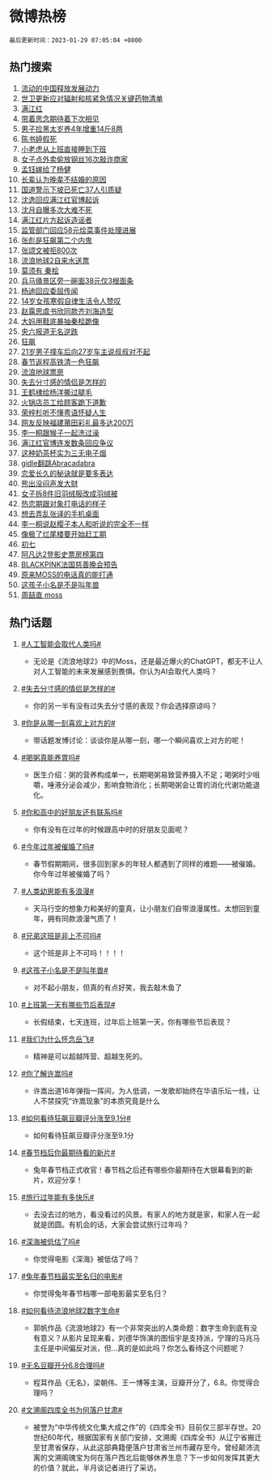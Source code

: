 # 微博热榜

`最后更新时间：2023-01-29 07:05:04 +0800`

## 热门搜索

1. [流动的中国释放发展动力](https://m.weibo.cn/search?containerid=100103type%3D1%26t%3D10%26q%3D%23%E6%B5%81%E5%8A%A8%E7%9A%84%E4%B8%AD%E5%9B%BD%E9%87%8A%E6%94%BE%E5%8F%91%E5%B1%95%E5%8A%A8%E5%8A%9B%23&stream_entry_id=51&isnewpage=1&extparam=seat%3D1%26c_type%3D51%26cate%3D10103%26pos%3D0%26filter_type%3Drealtimehot%26dgr%3D0%26display_time%3D1674947102%26pre_seqid%3D167494710250303087251&luicode=10000011&lfid=106003type%253D25%2526t%253D3%2526disable_hot%253D1%2526filter_type%253Drealtimehot)
1. [世卫更新应对辐射和核紧急情况关键药物清单](https://m.weibo.cn/search?containerid=100103type%3D1%26t%3D10%26q%3D%23%E4%B8%96%E5%8D%AB%E6%9B%B4%E6%96%B0%E5%BA%94%E5%AF%B9%E8%BE%90%E5%B0%84%E5%92%8C%E6%A0%B8%E7%B4%A7%E6%80%A5%E6%83%85%E5%86%B5%E5%85%B3%E9%94%AE%E8%8D%AF%E7%89%A9%E6%B8%85%E5%8D%95%23&stream_entry_id=31&isnewpage=1&extparam=seat%3D1%26c_type%3D31%26realpos%3D1%26stream_entry_id%3D31%26cate%3D5001%26lcate%3D5001%26pos%3D0%26q%3D%2523%25E4%25B8%2596%25E5%258D%25AB%25E6%259B%25B4%25E6%2596%25B0%25E5%25BA%2594%25E5%25AF%25B9%25E8%25BE%2590%25E5%25B0%2584%25E5%2592%258C%25E6%25A0%25B8%25E7%25B4%25A7%25E6%2580%25A5%25E6%2583%2585%25E5%2586%25B5%25E5%2585%25B3%25E9%2594%25AE%25E8%258D%25AF%25E7%2589%25A9%25E6%25B8%2585%25E5%258D%2595%2523%26flag%3D16%26band_rank%3D1%26dgr%3D0%26filter_type%3Drealtimehot%26display_time%3D1674947102%26pre_seqid%3D167494710250303087251&luicode=10000011&lfid=106003type%253D25%2526t%253D3%2526disable_hot%253D1%2526filter_type%253Drealtimehot)
1. [满江红](https://m.weibo.cn/search?containerid=100103type%3D1%26t%3D10%26q%3D%E6%BB%A1%E6%B1%9F%E7%BA%A2&stream_entry_id=31&isnewpage=1&extparam=seat%3D1%26c_type%3D31%26realpos%3D2%26stream_entry_id%3D31%26cate%3D5001%26lcate%3D5001%26pos%3D1%26q%3D%25E6%25BB%25A1%25E6%25B1%259F%25E7%25BA%25A2%26flag%3D16%26band_rank%3D2%26dgr%3D0%26filter_type%3Drealtimehot%26display_time%3D1674947102%26pre_seqid%3D167494710250303087251&luicode=10000011&lfid=106003type%253D25%2526t%253D3%2526disable_hot%253D1%2526filter_type%253Drealtimehot)
1. [带着思念期待着下次相见](https://m.weibo.cn/search?containerid=100103type%3D1%26t%3D10%26q%3D%23%E5%B8%A6%E7%9D%80%E6%80%9D%E5%BF%B5%E6%9C%9F%E5%BE%85%E7%9D%80%E4%B8%8B%E6%AC%A1%E7%9B%B8%E8%A7%81%23&stream_entry_id=31&isnewpage=1&extparam=seat%3D1%26c_type%3D31%26realpos%3D3%26stream_entry_id%3D31%26cate%3D5001%26lcate%3D5001%26pos%3D2%26q%3D%2523%25E5%25B8%25A6%25E7%259D%2580%25E6%2580%259D%25E5%25BF%25B5%25E6%259C%259F%25E5%25BE%2585%25E7%259D%2580%25E4%25B8%258B%25E6%25AC%25A1%25E7%259B%25B8%25E8%25A7%2581%2523%26flag%3D0%26band_rank%3D3%26dgr%3D0%26filter_type%3Drealtimehot%26display_time%3D1674947102%26pre_seqid%3D167494710250303087251&luicode=10000011&lfid=106003type%253D25%2526t%253D3%2526disable_hot%253D1%2526filter_type%253Drealtimehot)
1. [男子捡黑太岁养4年增重14斤8两](https://m.weibo.cn/search?containerid=100103type%3D1%26t%3D10%26q%3D%23%E7%94%B7%E5%AD%90%E6%8D%A1%E9%BB%91%E5%A4%AA%E5%B2%81%E5%85%BB4%E5%B9%B4%E5%A2%9E%E9%87%8D14%E6%96%A48%E4%B8%A4%23&stream_entry_id=31&isnewpage=1&extparam=seat%3D1%26c_type%3D31%26realpos%3D4%26stream_entry_id%3D31%26cate%3D5001%26lcate%3D5001%26pos%3D3%26q%3D%2523%25E7%2594%25B7%25E5%25AD%2590%25E6%258D%25A1%25E9%25BB%2591%25E5%25A4%25AA%25E5%25B2%2581%25E5%2585%25BB4%25E5%25B9%25B4%25E5%25A2%259E%25E9%2587%258D14%25E6%2596%25A48%25E4%25B8%25A4%2523%26flag%3D0%26band_rank%3D4%26dgr%3D0%26filter_type%3Drealtimehot%26display_time%3D1674947102%26pre_seqid%3D167494710250303087251&luicode=10000011&lfid=106003type%253D25%2526t%253D3%2526disable_hot%253D1%2526filter_type%253Drealtimehot)
1. [陈书婷假死](https://m.weibo.cn/search?containerid=100103type%3D1%26t%3D10%26q%3D%23%E9%99%88%E4%B9%A6%E5%A9%B7%E5%81%87%E6%AD%BB%23&stream_entry_id=31&isnewpage=1&extparam=seat%3D1%26c_type%3D31%26realpos%3D5%26stream_entry_id%3D31%26cate%3D5001%26lcate%3D5001%26pos%3D4%26q%3D%2523%25E9%2599%2588%25E4%25B9%25A6%25E5%25A9%25B7%25E5%2581%2587%25E6%25AD%25BB%2523%26flag%3D2%26band_rank%3D5%26dgr%3D0%26filter_type%3Drealtimehot%26display_time%3D1674947102%26pre_seqid%3D167494710250303087251&luicode=10000011&lfid=106003type%253D25%2526t%253D3%2526disable_hot%253D1%2526filter_type%253Drealtimehot)
1. [小老虎从上班直接睡到下班](https://m.weibo.cn/search?containerid=100103type%3D1%26t%3D10%26q%3D%23%E5%B0%8F%E8%80%81%E8%99%8E%E4%BB%8E%E4%B8%8A%E7%8F%AD%E7%9B%B4%E6%8E%A5%E7%9D%A1%E5%88%B0%E4%B8%8B%E7%8F%AD%23&stream_entry_id=31&isnewpage=1&extparam=seat%3D1%26c_type%3D31%26realpos%3D6%26stream_entry_id%3D31%26cate%3D5001%26lcate%3D5001%26pos%3D5%26q%3D%2523%25E5%25B0%258F%25E8%2580%2581%25E8%2599%258E%25E4%25BB%258E%25E4%25B8%258A%25E7%258F%25AD%25E7%259B%25B4%25E6%258E%25A5%25E7%259D%25A1%25E5%2588%25B0%25E4%25B8%258B%25E7%258F%25AD%2523%26flag%3D0%26band_rank%3D6%26dgr%3D0%26filter_type%3Drealtimehot%26display_time%3D1674947102%26pre_seqid%3D167494710250303087251&luicode=10000011&lfid=106003type%253D25%2526t%253D3%2526disable_hot%253D1%2526filter_type%253Drealtimehot)
1. [女子点外卖偷放钢丝16次敲诈商家](https://m.weibo.cn/search?containerid=100103type%3D1%26t%3D10%26q%3D%23%E5%A5%B3%E5%AD%90%E7%82%B9%E5%A4%96%E5%8D%96%E5%81%B7%E6%94%BE%E9%92%A2%E4%B8%9D16%E6%AC%A1%E6%95%B2%E8%AF%88%E5%95%86%E5%AE%B6%23&stream_entry_id=31&isnewpage=1&extparam=seat%3D1%26c_type%3D31%26realpos%3D7%26stream_entry_id%3D31%26cate%3D5001%26lcate%3D5001%26pos%3D6%26q%3D%2523%25E5%25A5%25B3%25E5%25AD%2590%25E7%2582%25B9%25E5%25A4%2596%25E5%258D%2596%25E5%2581%25B7%25E6%2594%25BE%25E9%2592%25A2%25E4%25B8%259D16%25E6%25AC%25A1%25E6%2595%25B2%25E8%25AF%2588%25E5%2595%2586%25E5%25AE%25B6%2523%26flag%3D0%26band_rank%3D7%26dgr%3D0%26filter_type%3Drealtimehot%26display_time%3D1674947102%26pre_seqid%3D167494710250303087251&luicode=10000011&lfid=106003type%253D25%2526t%253D3%2526disable_hot%253D1%2526filter_type%253Drealtimehot)
1. [孟钰嫁给了杨健](https://m.weibo.cn/search?containerid=100103type%3D1%26t%3D10%26q%3D%23%E5%AD%9F%E9%92%B0%E5%AB%81%E7%BB%99%E4%BA%86%E6%9D%A8%E5%81%A5%23&stream_entry_id=31&isnewpage=1&extparam=seat%3D1%26c_type%3D31%26realpos%3D8%26stream_entry_id%3D31%26cate%3D5001%26lcate%3D5001%26pos%3D7%26q%3D%2523%25E5%25AD%259F%25E9%2592%25B0%25E5%25AB%2581%25E7%25BB%2599%25E4%25BA%2586%25E6%259D%25A8%25E5%2581%25A5%2523%26flag%3D0%26band_rank%3D8%26dgr%3D0%26filter_type%3Drealtimehot%26display_time%3D1674947102%26pre_seqid%3D167494710250303087251&luicode=10000011&lfid=106003type%253D25%2526t%253D3%2526disable_hot%253D1%2526filter_type%253Drealtimehot)
1. [长辈认为晚辈不结婚的原因](https://m.weibo.cn/search?containerid=100103type%3D1%26t%3D10%26q%3D%23%E9%95%BF%E8%BE%88%E8%AE%A4%E4%B8%BA%E6%99%9A%E8%BE%88%E4%B8%8D%E7%BB%93%E5%A9%9A%E7%9A%84%E5%8E%9F%E5%9B%A0%23&stream_entry_id=31&isnewpage=1&extparam=seat%3D1%26c_type%3D31%26realpos%3D9%26stream_entry_id%3D31%26cate%3D5001%26lcate%3D5001%26pos%3D8%26q%3D%2523%25E9%2595%25BF%25E8%25BE%2588%25E8%25AE%25A4%25E4%25B8%25BA%25E6%2599%259A%25E8%25BE%2588%25E4%25B8%258D%25E7%25BB%2593%25E5%25A9%259A%25E7%259A%2584%25E5%258E%259F%25E5%259B%25A0%2523%26flag%3D0%26band_rank%3D9%26dgr%3D0%26filter_type%3Drealtimehot%26display_time%3D1674947102%26pre_seqid%3D167494710250303087251&luicode=10000011&lfid=106003type%253D25%2526t%253D3%2526disable_hot%253D1%2526filter_type%253Drealtimehot)
1. [国道警示下坡已死亡37人引质疑](https://m.weibo.cn/search?containerid=100103type%3D1%26t%3D10%26q%3D%23%E5%9B%BD%E9%81%93%E8%AD%A6%E7%A4%BA%E4%B8%8B%E5%9D%A1%E5%B7%B2%E6%AD%BB%E4%BA%A137%E4%BA%BA%E5%BC%95%E8%B4%A8%E7%96%91%23&stream_entry_id=31&isnewpage=1&extparam=seat%3D1%26c_type%3D31%26realpos%3D10%26stream_entry_id%3D31%26cate%3D5001%26lcate%3D5001%26pos%3D9%26q%3D%2523%25E5%259B%25BD%25E9%2581%2593%25E8%25AD%25A6%25E7%25A4%25BA%25E4%25B8%258B%25E5%259D%25A1%25E5%25B7%25B2%25E6%25AD%25BB%25E4%25BA%25A137%25E4%25BA%25BA%25E5%25BC%2595%25E8%25B4%25A8%25E7%2596%2591%2523%26flag%3D2%26band_rank%3D10%26dgr%3D0%26filter_type%3Drealtimehot%26display_time%3D1674947102%26pre_seqid%3D167494710250303087251&luicode=10000011&lfid=106003type%253D25%2526t%253D3%2526disable_hot%253D1%2526filter_type%253Drealtimehot)
1. [沈逸回应满江红官博起诉](https://m.weibo.cn/search?containerid=100103type%3D1%26t%3D10%26q%3D%23%E6%B2%88%E9%80%B8%E5%9B%9E%E5%BA%94%E6%BB%A1%E6%B1%9F%E7%BA%A2%E5%AE%98%E5%8D%9A%E8%B5%B7%E8%AF%89%23&stream_entry_id=31&isnewpage=1&extparam=seat%3D1%26c_type%3D31%26realpos%3D11%26stream_entry_id%3D31%26cate%3D5001%26lcate%3D5001%26pos%3D10%26q%3D%2523%25E6%25B2%2588%25E9%2580%25B8%25E5%259B%259E%25E5%25BA%2594%25E6%25BB%25A1%25E6%25B1%259F%25E7%25BA%25A2%25E5%25AE%2598%25E5%258D%259A%25E8%25B5%25B7%25E8%25AF%2589%2523%26flag%3D0%26band_rank%3D11%26dgr%3D0%26filter_type%3Drealtimehot%26display_time%3D1674947102%26pre_seqid%3D167494710250303087251&luicode=10000011&lfid=106003type%253D25%2526t%253D3%2526disable_hot%253D1%2526filter_type%253Drealtimehot)
1. [沈月自曝多次大难不死](https://m.weibo.cn/search?containerid=100103type%3D1%26t%3D10%26q%3D%23%E6%B2%88%E6%9C%88%E8%87%AA%E6%9B%9D%E5%A4%9A%E6%AC%A1%E5%A4%A7%E9%9A%BE%E4%B8%8D%E6%AD%BB%23&stream_entry_id=31&isnewpage=1&extparam=seat%3D1%26c_type%3D31%26realpos%3D12%26stream_entry_id%3D31%26cate%3D5001%26lcate%3D5001%26pos%3D11%26q%3D%2523%25E6%25B2%2588%25E6%259C%2588%25E8%2587%25AA%25E6%259B%259D%25E5%25A4%259A%25E6%25AC%25A1%25E5%25A4%25A7%25E9%259A%25BE%25E4%25B8%258D%25E6%25AD%25BB%2523%26flag%3D0%26band_rank%3D12%26dgr%3D0%26filter_type%3Drealtimehot%26display_time%3D1674947102%26pre_seqid%3D167494710250303087251&luicode=10000011&lfid=106003type%253D25%2526t%253D3%2526disable_hot%253D1%2526filter_type%253Drealtimehot)
1. [满江红片方起诉造谣者](https://m.weibo.cn/search?containerid=100103type%3D1%26t%3D10%26q%3D%23%E6%BB%A1%E6%B1%9F%E7%BA%A2%E7%89%87%E6%96%B9%E8%B5%B7%E8%AF%89%E9%80%A0%E8%B0%A3%E8%80%85%23&stream_entry_id=31&isnewpage=1&extparam=seat%3D1%26c_type%3D31%26realpos%3D13%26stream_entry_id%3D31%26cate%3D5001%26lcate%3D5001%26pos%3D12%26q%3D%2523%25E6%25BB%25A1%25E6%25B1%259F%25E7%25BA%25A2%25E7%2589%2587%25E6%2596%25B9%25E8%25B5%25B7%25E8%25AF%2589%25E9%2580%25A0%25E8%25B0%25A3%25E8%2580%2585%2523%26flag%3D0%26band_rank%3D13%26dgr%3D0%26filter_type%3Drealtimehot%26display_time%3D1674947102%26pre_seqid%3D167494710250303087251&luicode=10000011&lfid=106003type%253D25%2526t%253D3%2526disable_hot%253D1%2526filter_type%253Drealtimehot)
1. [监管部门回应58元烩菜事件处理进展](https://m.weibo.cn/search?containerid=100103type%3D1%26t%3D10%26q%3D%23%E7%9B%91%E7%AE%A1%E9%83%A8%E9%97%A8%E5%9B%9E%E5%BA%9458%E5%85%83%E7%83%A9%E8%8F%9C%E4%BA%8B%E4%BB%B6%E5%A4%84%E7%90%86%E8%BF%9B%E5%B1%95%23&stream_entry_id=31&isnewpage=1&extparam=seat%3D1%26c_type%3D31%26realpos%3D14%26stream_entry_id%3D31%26cate%3D5001%26lcate%3D5001%26pos%3D13%26q%3D%2523%25E7%259B%2591%25E7%25AE%25A1%25E9%2583%25A8%25E9%2597%25A8%25E5%259B%259E%25E5%25BA%259458%25E5%2585%2583%25E7%2583%25A9%25E8%258F%259C%25E4%25BA%258B%25E4%25BB%25B6%25E5%25A4%2584%25E7%2590%2586%25E8%25BF%259B%25E5%25B1%2595%2523%26flag%3D0%26band_rank%3D14%26dgr%3D0%26filter_type%3Drealtimehot%26display_time%3D1674947102%26pre_seqid%3D167494710250303087251&luicode=10000011&lfid=106003type%253D25%2526t%253D3%2526disable_hot%253D1%2526filter_type%253Drealtimehot)
1. [张彪是狂飙第二个内鬼](https://m.weibo.cn/search?containerid=100103type%3D1%26t%3D10%26q%3D%23%E5%BC%A0%E5%BD%AA%E6%98%AF%E7%8B%82%E9%A3%99%E7%AC%AC%E4%BA%8C%E4%B8%AA%E5%86%85%E9%AC%BC%23&stream_entry_id=31&isnewpage=1&extparam=seat%3D1%26c_type%3D31%26realpos%3D15%26stream_entry_id%3D31%26cate%3D5001%26lcate%3D5001%26pos%3D14%26q%3D%2523%25E5%25BC%25A0%25E5%25BD%25AA%25E6%2598%25AF%25E7%258B%2582%25E9%25A3%2599%25E7%25AC%25AC%25E4%25BA%258C%25E4%25B8%25AA%25E5%2586%2585%25E9%25AC%25BC%2523%26flag%3D0%26band_rank%3D15%26dgr%3D0%26filter_type%3Drealtimehot%26display_time%3D1674947102%26pre_seqid%3D167494710250303087251&luicode=10000011&lfid=106003type%253D25%2526t%253D3%2526disable_hot%253D1%2526filter_type%253Drealtimehot)
1. [张颂文被拒800次](https://m.weibo.cn/search?containerid=100103type%3D1%26t%3D10%26q%3D%23%E5%BC%A0%E9%A2%82%E6%96%87%E8%A2%AB%E6%8B%92800%E6%AC%A1%23&stream_entry_id=31&isnewpage=1&extparam=seat%3D1%26c_type%3D31%26realpos%3D16%26stream_entry_id%3D31%26cate%3D5001%26lcate%3D5001%26pos%3D15%26q%3D%2523%25E5%25BC%25A0%25E9%25A2%2582%25E6%2596%2587%25E8%25A2%25AB%25E6%258B%2592800%25E6%25AC%25A1%2523%26flag%3D0%26band_rank%3D16%26dgr%3D0%26filter_type%3Drealtimehot%26display_time%3D1674947102%26pre_seqid%3D167494710250303087251&luicode=10000011&lfid=106003type%253D25%2526t%253D3%2526disable_hot%253D1%2526filter_type%253Drealtimehot)
1. [流浪地球2自来水送票](https://m.weibo.cn/search?containerid=100103type%3D1%26t%3D10%26q%3D%23%E6%B5%81%E6%B5%AA%E5%9C%B0%E7%90%832%E8%87%AA%E6%9D%A5%E6%B0%B4%E9%80%81%E7%A5%A8%23&stream_entry_id=31&isnewpage=1&extparam=seat%3D1%26c_type%3D31%26realpos%3D17%26stream_entry_id%3D31%26cate%3D5001%26lcate%3D5001%26pos%3D16%26q%3D%2523%25E6%25B5%2581%25E6%25B5%25AA%25E5%259C%25B0%25E7%2590%25832%25E8%2587%25AA%25E6%259D%25A5%25E6%25B0%25B4%25E9%2580%2581%25E7%25A5%25A8%2523%26flag%3D0%26band_rank%3D17%26dgr%3D0%26filter_type%3Drealtimehot%26display_time%3D1674947102%26pre_seqid%3D167494710250303087251&luicode=10000011&lfid=106003type%253D25%2526t%253D3%2526disable_hot%253D1%2526filter_type%253Drealtimehot)
1. [莫须有 秦桧](https://m.weibo.cn/search?containerid=100103type%3D1%26t%3D10%26q%3D%E8%8E%AB%E9%A1%BB%E6%9C%89+%E7%A7%A6%E6%A1%A7&stream_entry_id=31&isnewpage=1&extparam=seat%3D1%26c_type%3D31%26realpos%3D18%26stream_entry_id%3D31%26cate%3D5001%26lcate%3D5001%26pos%3D17%26q%3D%25E8%258E%25AB%25E9%25A1%25BB%25E6%259C%2589%2520%25E7%25A7%25A6%25E6%25A1%25A7%26flag%3D0%26band_rank%3D18%26dgr%3D0%26filter_type%3Drealtimehot%26display_time%3D1674947102%26pre_seqid%3D167494710250303087251&luicode=10000011&lfid=106003type%253D25%2526t%253D3%2526disable_hot%253D1%2526filter_type%253Drealtimehot)
1. [兵马俑景区旁一碗面38元仅3根面条](https://m.weibo.cn/search?containerid=100103type%3D1%26t%3D10%26q%3D%23%E5%85%B5%E9%A9%AC%E4%BF%91%E6%99%AF%E5%8C%BA%E6%97%81%E4%B8%80%E7%A2%97%E9%9D%A238%E5%85%83%E4%BB%853%E6%A0%B9%E9%9D%A2%E6%9D%A1%23&stream_entry_id=31&isnewpage=1&extparam=seat%3D1%26c_type%3D31%26realpos%3D19%26stream_entry_id%3D31%26cate%3D5001%26lcate%3D5001%26pos%3D18%26q%3D%2523%25E5%2585%25B5%25E9%25A9%25AC%25E4%25BF%2591%25E6%2599%25AF%25E5%258C%25BA%25E6%2597%2581%25E4%25B8%2580%25E7%25A2%2597%25E9%259D%25A238%25E5%2585%2583%25E4%25BB%25853%25E6%25A0%25B9%25E9%259D%25A2%25E6%259D%25A1%2523%26flag%3D0%26band_rank%3D19%26dgr%3D0%26filter_type%3Drealtimehot%26display_time%3D1674947102%26pre_seqid%3D167494710250303087251&luicode=10000011&lfid=106003type%253D25%2526t%253D3%2526disable_hot%253D1%2526filter_type%253Drealtimehot)
1. [杨迪回应委屈传闻](https://m.weibo.cn/search?containerid=100103type%3D1%26t%3D10%26q%3D%23%E6%9D%A8%E8%BF%AA%E5%9B%9E%E5%BA%94%E5%A7%94%E5%B1%88%E4%BC%A0%E9%97%BB%23&stream_entry_id=31&isnewpage=1&extparam=seat%3D1%26c_type%3D31%26realpos%3D20%26stream_entry_id%3D31%26cate%3D5001%26lcate%3D5001%26pos%3D19%26q%3D%2523%25E6%259D%25A8%25E8%25BF%25AA%25E5%259B%259E%25E5%25BA%2594%25E5%25A7%2594%25E5%25B1%2588%25E4%25BC%25A0%25E9%2597%25BB%2523%26flag%3D0%26band_rank%3D20%26dgr%3D0%26filter_type%3Drealtimehot%26display_time%3D1674947102%26pre_seqid%3D167494710250303087251&luicode=10000011&lfid=106003type%253D25%2526t%253D3%2526disable_hot%253D1%2526filter_type%253Drealtimehot)
1. [14岁女孩寒假自律生活令人赞叹](https://m.weibo.cn/search?containerid=100103type%3D1%26t%3D10%26q%3D%2314%E5%B2%81%E5%A5%B3%E5%AD%A9%E5%AF%92%E5%81%87%E8%87%AA%E5%BE%8B%E7%94%9F%E6%B4%BB%E4%BB%A4%E4%BA%BA%E8%B5%9E%E5%8F%B9%23&stream_entry_id=31&isnewpage=1&extparam=seat%3D1%26c_type%3D31%26realpos%3D21%26stream_entry_id%3D31%26cate%3D5001%26lcate%3D5001%26pos%3D20%26q%3D%252314%25E5%25B2%2581%25E5%25A5%25B3%25E5%25AD%25A9%25E5%25AF%2592%25E5%2581%2587%25E8%2587%25AA%25E5%25BE%258B%25E7%2594%259F%25E6%25B4%25BB%25E4%25BB%25A4%25E4%25BA%25BA%25E8%25B5%259E%25E5%258F%25B9%2523%26flag%3D0%26band_rank%3D21%26dgr%3D0%26filter_type%3Drealtimehot%26display_time%3D1674947102%26pre_seqid%3D167494710250303087251&luicode=10000011&lfid=106003type%253D25%2526t%253D3%2526disable_hot%253D1%2526filter_type%253Drealtimehot)
1. [赵露思虞书欣同款齐刘海造型](https://m.weibo.cn/search?containerid=100103type%3D1%26t%3D10%26q%3D%23%E8%B5%B5%E9%9C%B2%E6%80%9D%E8%99%9E%E4%B9%A6%E6%AC%A3%E5%90%8C%E6%AC%BE%E9%BD%90%E5%88%98%E6%B5%B7%E9%80%A0%E5%9E%8B%23&stream_entry_id=31&isnewpage=1&extparam=seat%3D1%26c_type%3D31%26realpos%3D22%26stream_entry_id%3D31%26cate%3D5001%26lcate%3D5001%26pos%3D21%26q%3D%2523%25E8%25B5%25B5%25E9%259C%25B2%25E6%2580%259D%25E8%2599%259E%25E4%25B9%25A6%25E6%25AC%25A3%25E5%2590%258C%25E6%25AC%25BE%25E9%25BD%2590%25E5%2588%2598%25E6%25B5%25B7%25E9%2580%25A0%25E5%259E%258B%2523%26flag%3D0%26band_rank%3D22%26dgr%3D0%26filter_type%3Drealtimehot%26display_time%3D1674947102%26pre_seqid%3D167494710250303087251&luicode=10000011&lfid=106003type%253D25%2526t%253D3%2526disable_hot%253D1%2526filter_type%253Drealtimehot)
1. [大妈用鞋底暴抽秦桧跪像](https://m.weibo.cn/search?containerid=100103type%3D1%26t%3D10%26q%3D%23%E5%A4%A7%E5%A6%88%E7%94%A8%E9%9E%8B%E5%BA%95%E6%9A%B4%E6%8A%BD%E7%A7%A6%E6%A1%A7%E8%B7%AA%E5%83%8F%23&stream_entry_id=31&isnewpage=1&extparam=seat%3D1%26c_type%3D31%26realpos%3D23%26stream_entry_id%3D31%26cate%3D5001%26lcate%3D5001%26pos%3D22%26q%3D%2523%25E5%25A4%25A7%25E5%25A6%2588%25E7%2594%25A8%25E9%259E%258B%25E5%25BA%2595%25E6%259A%25B4%25E6%258A%25BD%25E7%25A7%25A6%25E6%25A1%25A7%25E8%25B7%25AA%25E5%2583%258F%2523%26flag%3D0%26band_rank%3D23%26dgr%3D0%26filter_type%3Drealtimehot%26display_time%3D1674947102%26pre_seqid%3D167494710250303087251&luicode=10000011&lfid=106003type%253D25%2526t%253D3%2526disable_hot%253D1%2526filter_type%253Drealtimehot)
1. [央六报道无名逆跌](https://m.weibo.cn/search?containerid=100103type%3D1%26t%3D10%26q%3D%23%E5%A4%AE%E5%85%AD%E6%8A%A5%E9%81%93%E6%97%A0%E5%90%8D%E9%80%86%E8%B7%8C%23&stream_entry_id=31&isnewpage=1&extparam=seat%3D1%26c_type%3D31%26realpos%3D24%26stream_entry_id%3D31%26cate%3D5001%26lcate%3D5001%26pos%3D23%26q%3D%2523%25E5%25A4%25AE%25E5%2585%25AD%25E6%258A%25A5%25E9%2581%2593%25E6%2597%25A0%25E5%2590%258D%25E9%2580%2586%25E8%25B7%258C%2523%26flag%3D0%26band_rank%3D24%26dgr%3D0%26filter_type%3Drealtimehot%26display_time%3D1674947102%26pre_seqid%3D167494710250303087251&luicode=10000011&lfid=106003type%253D25%2526t%253D3%2526disable_hot%253D1%2526filter_type%253Drealtimehot)
1. [狂飙](https://m.weibo.cn/search?containerid=100103type%3D1%26t%3D10%26q%3D%E7%8B%82%E9%A3%99&stream_entry_id=31&isnewpage=1&extparam=seat%3D1%26c_type%3D31%26realpos%3D25%26stream_entry_id%3D31%26cate%3D5001%26lcate%3D5001%26pos%3D24%26q%3D%25E7%258B%2582%25E9%25A3%2599%26flag%3D0%26band_rank%3D25%26dgr%3D0%26filter_type%3Drealtimehot%26display_time%3D1674947102%26pre_seqid%3D167494710250303087251&luicode=10000011&lfid=106003type%253D25%2526t%253D3%2526disable_hot%253D1%2526filter_type%253Drealtimehot)
1. [21岁男子撞车后向27岁车主说叔叔对不起](https://m.weibo.cn/search?containerid=100103type%3D1%26t%3D10%26q%3D%2321%E5%B2%81%E7%94%B7%E5%AD%90%E6%92%9E%E8%BD%A6%E5%90%8E%E5%90%9127%E5%B2%81%E8%BD%A6%E4%B8%BB%E8%AF%B4%E5%8F%94%E5%8F%94%E5%AF%B9%E4%B8%8D%E8%B5%B7%23&stream_entry_id=31&isnewpage=1&extparam=seat%3D1%26c_type%3D31%26realpos%3D26%26stream_entry_id%3D31%26cate%3D5001%26lcate%3D5001%26pos%3D25%26q%3D%252321%25E5%25B2%2581%25E7%2594%25B7%25E5%25AD%2590%25E6%2592%259E%25E8%25BD%25A6%25E5%2590%258E%25E5%2590%259127%25E5%25B2%2581%25E8%25BD%25A6%25E4%25B8%25BB%25E8%25AF%25B4%25E5%258F%2594%25E5%258F%2594%25E5%25AF%25B9%25E4%25B8%258D%25E8%25B5%25B7%2523%26flag%3D0%26band_rank%3D26%26dgr%3D0%26filter_type%3Drealtimehot%26display_time%3D1674947102%26pre_seqid%3D167494710250303087251&luicode=10000011&lfid=106003type%253D25%2526t%253D3%2526disable_hot%253D1%2526filter_type%253Drealtimehot)
1. [春节返程高铁清一色狂飙](https://m.weibo.cn/search?containerid=100103type%3D1%26t%3D10%26q%3D%23%E6%98%A5%E8%8A%82%E8%BF%94%E7%A8%8B%E9%AB%98%E9%93%81%E6%B8%85%E4%B8%80%E8%89%B2%E7%8B%82%E9%A3%99%23&stream_entry_id=31&isnewpage=1&extparam=seat%3D1%26c_type%3D31%26realpos%3D27%26stream_entry_id%3D31%26cate%3D5001%26lcate%3D5001%26pos%3D26%26q%3D%2523%25E6%2598%25A5%25E8%258A%2582%25E8%25BF%2594%25E7%25A8%258B%25E9%25AB%2598%25E9%2593%2581%25E6%25B8%2585%25E4%25B8%2580%25E8%2589%25B2%25E7%258B%2582%25E9%25A3%2599%2523%26flag%3D0%26band_rank%3D27%26dgr%3D0%26filter_type%3Drealtimehot%26display_time%3D1674947102%26pre_seqid%3D167494710250303087251&luicode=10000011&lfid=106003type%253D25%2526t%253D3%2526disable_hot%253D1%2526filter_type%253Drealtimehot)
1. [流浪地球票房](https://m.weibo.cn/search?containerid=100103type%3D1%26t%3D10%26q%3D%E6%B5%81%E6%B5%AA%E5%9C%B0%E7%90%83%E7%A5%A8%E6%88%BF&stream_entry_id=31&isnewpage=1&extparam=seat%3D1%26c_type%3D31%26realpos%3D28%26stream_entry_id%3D31%26cate%3D5001%26lcate%3D5001%26pos%3D27%26q%3D%25E6%25B5%2581%25E6%25B5%25AA%25E5%259C%25B0%25E7%2590%2583%25E7%25A5%25A8%25E6%2588%25BF%26flag%3D0%26band_rank%3D28%26dgr%3D0%26filter_type%3Drealtimehot%26display_time%3D1674947102%26pre_seqid%3D167494710250303087251&luicode=10000011&lfid=106003type%253D25%2526t%253D3%2526disable_hot%253D1%2526filter_type%253Drealtimehot)
1. [失去分寸感的情侣是怎样的](https://m.weibo.cn/search?containerid=100103type%3D1%26t%3D10%26q%3D%23%E5%A4%B1%E5%8E%BB%E5%88%86%E5%AF%B8%E6%84%9F%E7%9A%84%E6%83%85%E4%BE%A3%E6%98%AF%E6%80%8E%E6%A0%B7%E7%9A%84%23&stream_entry_id=31&isnewpage=1&extparam=seat%3D1%26c_type%3D31%26realpos%3D29%26stream_entry_id%3D31%26cate%3D5001%26lcate%3D5001%26pos%3D28%26q%3D%2523%25E5%25A4%25B1%25E5%258E%25BB%25E5%2588%2586%25E5%25AF%25B8%25E6%2584%259F%25E7%259A%2584%25E6%2583%2585%25E4%25BE%25A3%25E6%2598%25AF%25E6%2580%258E%25E6%25A0%25B7%25E7%259A%2584%2523%26flag%3D0%26band_rank%3D29%26dgr%3D0%26filter_type%3Drealtimehot%26display_time%3D1674947102%26pre_seqid%3D167494710250303087251&luicode=10000011&lfid=106003type%253D25%2526t%253D3%2526disable_hot%253D1%2526filter_type%253Drealtimehot)
1. [王鹤棣给杨洋撕过腿毛](https://m.weibo.cn/search?containerid=100103type%3D1%26t%3D10%26q%3D%23%E7%8E%8B%E9%B9%A4%E6%A3%A3%E7%BB%99%E6%9D%A8%E6%B4%8B%E6%92%95%E8%BF%87%E8%85%BF%E6%AF%9B%23&stream_entry_id=31&isnewpage=1&extparam=seat%3D1%26c_type%3D31%26realpos%3D30%26stream_entry_id%3D31%26cate%3D5001%26lcate%3D5001%26pos%3D29%26q%3D%2523%25E7%258E%258B%25E9%25B9%25A4%25E6%25A3%25A3%25E7%25BB%2599%25E6%259D%25A8%25E6%25B4%258B%25E6%2592%2595%25E8%25BF%2587%25E8%2585%25BF%25E6%25AF%259B%2523%26flag%3D0%26band_rank%3D30%26dgr%3D0%26filter_type%3Drealtimehot%26display_time%3D1674947102%26pre_seqid%3D167494710250303087251&luicode=10000011&lfid=106003type%253D25%2526t%253D3%2526disable_hot%253D1%2526filter_type%253Drealtimehot)
1. [火锅店员工给顾客跪下道歉](https://m.weibo.cn/search?containerid=100103type%3D1%26t%3D10%26q%3D%23%E7%81%AB%E9%94%85%E5%BA%97%E5%91%98%E5%B7%A5%E7%BB%99%E9%A1%BE%E5%AE%A2%E8%B7%AA%E4%B8%8B%E9%81%93%E6%AD%89%23&stream_entry_id=31&isnewpage=1&extparam=seat%3D1%26c_type%3D31%26realpos%3D31%26stream_entry_id%3D31%26cate%3D5001%26lcate%3D5001%26pos%3D30%26q%3D%2523%25E7%2581%25AB%25E9%2594%2585%25E5%25BA%2597%25E5%2591%2598%25E5%25B7%25A5%25E7%25BB%2599%25E9%25A1%25BE%25E5%25AE%25A2%25E8%25B7%25AA%25E4%25B8%258B%25E9%2581%2593%25E6%25AD%2589%2523%26flag%3D0%26band_rank%3D31%26dgr%3D0%26filter_type%3Drealtimehot%26display_time%3D1674947102%26pre_seqid%3D167494710250303087251&luicode=10000011&lfid=106003type%253D25%2526t%253D3%2526disable_hot%253D1%2526filter_type%253Drealtimehot)
1. [荣梓杉听不懂粤语怀疑人生](https://m.weibo.cn/search?containerid=100103type%3D1%26t%3D10%26q%3D%23%E8%8D%A3%E6%A2%93%E6%9D%89%E5%90%AC%E4%B8%8D%E6%87%82%E7%B2%A4%E8%AF%AD%E6%80%80%E7%96%91%E4%BA%BA%E7%94%9F%23&stream_entry_id=31&isnewpage=1&extparam=seat%3D1%26c_type%3D31%26realpos%3D32%26stream_entry_id%3D31%26cate%3D5001%26lcate%3D5001%26pos%3D31%26q%3D%2523%25E8%258D%25A3%25E6%25A2%2593%25E6%259D%2589%25E5%2590%25AC%25E4%25B8%258D%25E6%2587%2582%25E7%25B2%25A4%25E8%25AF%25AD%25E6%2580%2580%25E7%2596%2591%25E4%25BA%25BA%25E7%2594%259F%2523%26flag%3D0%26band_rank%3D32%26dgr%3D0%26filter_type%3Drealtimehot%26display_time%3D1674947102%26pre_seqid%3D167494710250303087251&luicode=10000011&lfid=106003type%253D25%2526t%253D3%2526disable_hot%253D1%2526filter_type%253Drealtimehot)
1. [网友反映福建莆田彩礼最多达200万](https://m.weibo.cn/search?containerid=100103type%3D1%26t%3D10%26q%3D%23%E7%BD%91%E5%8F%8B%E5%8F%8D%E6%98%A0%E7%A6%8F%E5%BB%BA%E8%8E%86%E7%94%B0%E5%BD%A9%E7%A4%BC%E6%9C%80%E5%A4%9A%E8%BE%BE200%E4%B8%87%23&stream_entry_id=31&isnewpage=1&extparam=seat%3D1%26c_type%3D31%26realpos%3D33%26stream_entry_id%3D31%26cate%3D5001%26lcate%3D5001%26pos%3D32%26q%3D%2523%25E7%25BD%2591%25E5%258F%258B%25E5%258F%258D%25E6%2598%25A0%25E7%25A6%258F%25E5%25BB%25BA%25E8%258E%2586%25E7%2594%25B0%25E5%25BD%25A9%25E7%25A4%25BC%25E6%259C%2580%25E5%25A4%259A%25E8%25BE%25BE200%25E4%25B8%2587%2523%26flag%3D0%26band_rank%3D33%26dgr%3D0%26filter_type%3Drealtimehot%26display_time%3D1674947102%26pre_seqid%3D167494710250303087251&luicode=10000011&lfid=106003type%253D25%2526t%253D3%2526disable_hot%253D1%2526filter_type%253Drealtimehot)
1. [李一桐跟猴子一起洗过澡](https://m.weibo.cn/search?containerid=100103type%3D1%26t%3D10%26q%3D%23%E6%9D%8E%E4%B8%80%E6%A1%90%E8%B7%9F%E7%8C%B4%E5%AD%90%E4%B8%80%E8%B5%B7%E6%B4%97%E8%BF%87%E6%BE%A1%23&stream_entry_id=31&isnewpage=1&extparam=seat%3D1%26c_type%3D31%26realpos%3D34%26stream_entry_id%3D31%26cate%3D5001%26lcate%3D5001%26pos%3D33%26q%3D%2523%25E6%259D%258E%25E4%25B8%2580%25E6%25A1%2590%25E8%25B7%259F%25E7%258C%25B4%25E5%25AD%2590%25E4%25B8%2580%25E8%25B5%25B7%25E6%25B4%2597%25E8%25BF%2587%25E6%25BE%25A1%2523%26flag%3D0%26band_rank%3D34%26dgr%3D0%26filter_type%3Drealtimehot%26display_time%3D1674947102%26pre_seqid%3D167494710250303087251&luicode=10000011&lfid=106003type%253D25%2526t%253D3%2526disable_hot%253D1%2526filter_type%253Drealtimehot)
1. [满江红官博连发数条回应争议](https://m.weibo.cn/search?containerid=100103type%3D1%26t%3D10%26q%3D%23%E6%BB%A1%E6%B1%9F%E7%BA%A2%E5%AE%98%E5%8D%9A%E8%BF%9E%E5%8F%91%E6%95%B0%E6%9D%A1%E5%9B%9E%E5%BA%94%E4%BA%89%E8%AE%AE%23&stream_entry_id=31&isnewpage=1&extparam=seat%3D1%26c_type%3D31%26realpos%3D35%26stream_entry_id%3D31%26cate%3D5001%26lcate%3D5001%26pos%3D34%26q%3D%2523%25E6%25BB%25A1%25E6%25B1%259F%25E7%25BA%25A2%25E5%25AE%2598%25E5%258D%259A%25E8%25BF%259E%25E5%258F%2591%25E6%2595%25B0%25E6%259D%25A1%25E5%259B%259E%25E5%25BA%2594%25E4%25BA%2589%25E8%25AE%25AE%2523%26flag%3D0%26band_rank%3D35%26dgr%3D0%26filter_type%3Drealtimehot%26display_time%3D1674947102%26pre_seqid%3D167494710250303087251&luicode=10000011&lfid=106003type%253D25%2526t%253D3%2526disable_hot%253D1%2526filter_type%253Drealtimehot)
1. [这种奶茶杯实为三无电子烟](https://m.weibo.cn/search?containerid=100103type%3D1%26t%3D10%26q%3D%23%E8%BF%99%E7%A7%8D%E5%A5%B6%E8%8C%B6%E6%9D%AF%E5%AE%9E%E4%B8%BA%E4%B8%89%E6%97%A0%E7%94%B5%E5%AD%90%E7%83%9F%23&stream_entry_id=31&isnewpage=1&extparam=seat%3D1%26c_type%3D31%26realpos%3D36%26stream_entry_id%3D31%26cate%3D5001%26lcate%3D5001%26pos%3D35%26q%3D%2523%25E8%25BF%2599%25E7%25A7%258D%25E5%25A5%25B6%25E8%258C%25B6%25E6%259D%25AF%25E5%25AE%259E%25E4%25B8%25BA%25E4%25B8%2589%25E6%2597%25A0%25E7%2594%25B5%25E5%25AD%2590%25E7%2583%259F%2523%26flag%3D0%26band_rank%3D36%26dgr%3D0%26filter_type%3Drealtimehot%26display_time%3D1674947102%26pre_seqid%3D167494710250303087251&luicode=10000011&lfid=106003type%253D25%2526t%253D3%2526disable_hot%253D1%2526filter_type%253Drealtimehot)
1. [gidle翻跳Abracadabra](https://m.weibo.cn/search?containerid=100103type%3D1%26t%3D10%26q%3D%23gidle%E7%BF%BB%E8%B7%B3Abracadabra%23&stream_entry_id=31&isnewpage=1&extparam=seat%3D1%26c_type%3D31%26realpos%3D37%26stream_entry_id%3D31%26cate%3D5001%26lcate%3D5001%26pos%3D36%26q%3D%2523gidle%25E7%25BF%25BB%25E8%25B7%25B3Abracadabra%2523%26flag%3D0%26band_rank%3D37%26dgr%3D0%26filter_type%3Drealtimehot%26display_time%3D1674947102%26pre_seqid%3D167494710250303087251&luicode=10000011&lfid=106003type%253D25%2526t%253D3%2526disable_hot%253D1%2526filter_type%253Drealtimehot)
1. [恋爱长久的秘诀就是要多表达](https://m.weibo.cn/search?containerid=100103type%3D1%26t%3D10%26q%3D%23%E6%81%8B%E7%88%B1%E9%95%BF%E4%B9%85%E7%9A%84%E7%A7%98%E8%AF%80%E5%B0%B1%E6%98%AF%E8%A6%81%E5%A4%9A%E8%A1%A8%E8%BE%BE%23&stream_entry_id=31&isnewpage=1&extparam=seat%3D1%26c_type%3D31%26realpos%3D38%26stream_entry_id%3D31%26cate%3D5001%26lcate%3D5001%26pos%3D37%26q%3D%2523%25E6%2581%258B%25E7%2588%25B1%25E9%2595%25BF%25E4%25B9%2585%25E7%259A%2584%25E7%25A7%2598%25E8%25AF%2580%25E5%25B0%25B1%25E6%2598%25AF%25E8%25A6%2581%25E5%25A4%259A%25E8%25A1%25A8%25E8%25BE%25BE%2523%26flag%3D0%26band_rank%3D38%26dgr%3D0%26filter_type%3Drealtimehot%26display_time%3D1674947102%26pre_seqid%3D167494710250303087251&luicode=10000011&lfid=106003type%253D25%2526t%253D3%2526disable_hot%253D1%2526filter_type%253Drealtimehot)
1. [熊出没闷声发大财](https://m.weibo.cn/search?containerid=100103type%3D1%26t%3D10%26q%3D%23%E7%86%8A%E5%87%BA%E6%B2%A1%E9%97%B7%E5%A3%B0%E5%8F%91%E5%A4%A7%E8%B4%A2%23&stream_entry_id=31&isnewpage=1&extparam=seat%3D1%26c_type%3D31%26realpos%3D39%26stream_entry_id%3D31%26cate%3D5001%26lcate%3D5001%26pos%3D38%26q%3D%2523%25E7%2586%258A%25E5%2587%25BA%25E6%25B2%25A1%25E9%2597%25B7%25E5%25A3%25B0%25E5%258F%2591%25E5%25A4%25A7%25E8%25B4%25A2%2523%26flag%3D0%26band_rank%3D39%26dgr%3D0%26filter_type%3Drealtimehot%26display_time%3D1674947102%26pre_seqid%3D167494710250303087251&luicode=10000011&lfid=106003type%253D25%2526t%253D3%2526disable_hot%253D1%2526filter_type%253Drealtimehot)
1. [女子拆8件旧羽绒服改成羽绒被](https://m.weibo.cn/search?containerid=100103type%3D1%26t%3D10%26q%3D%23%E5%A5%B3%E5%AD%90%E6%8B%868%E4%BB%B6%E6%97%A7%E7%BE%BD%E7%BB%92%E6%9C%8D%E6%94%B9%E6%88%90%E7%BE%BD%E7%BB%92%E8%A2%AB%23&stream_entry_id=31&isnewpage=1&extparam=seat%3D1%26c_type%3D31%26realpos%3D40%26stream_entry_id%3D31%26cate%3D5001%26lcate%3D5001%26pos%3D39%26q%3D%2523%25E5%25A5%25B3%25E5%25AD%2590%25E6%258B%25868%25E4%25BB%25B6%25E6%2597%25A7%25E7%25BE%25BD%25E7%25BB%2592%25E6%259C%258D%25E6%2594%25B9%25E6%2588%2590%25E7%25BE%25BD%25E7%25BB%2592%25E8%25A2%25AB%2523%26flag%3D0%26band_rank%3D40%26dgr%3D0%26filter_type%3Drealtimehot%26display_time%3D1674947102%26pre_seqid%3D167494710250303087251&luicode=10000011&lfid=106003type%253D25%2526t%253D3%2526disable_hot%253D1%2526filter_type%253Drealtimehot)
1. [热恋期跟对象打电话的样子](https://m.weibo.cn/search?containerid=100103type%3D1%26t%3D10%26q%3D%23%E7%83%AD%E6%81%8B%E6%9C%9F%E8%B7%9F%E5%AF%B9%E8%B1%A1%E6%89%93%E7%94%B5%E8%AF%9D%E7%9A%84%E6%A0%B7%E5%AD%90%23&stream_entry_id=31&isnewpage=1&extparam=seat%3D1%26c_type%3D31%26realpos%3D41%26stream_entry_id%3D31%26cate%3D5001%26lcate%3D5001%26pos%3D40%26q%3D%2523%25E7%2583%25AD%25E6%2581%258B%25E6%259C%259F%25E8%25B7%259F%25E5%25AF%25B9%25E8%25B1%25A1%25E6%2589%2593%25E7%2594%25B5%25E8%25AF%259D%25E7%259A%2584%25E6%25A0%25B7%25E5%25AD%2590%2523%26flag%3D0%26band_rank%3D41%26dgr%3D0%26filter_type%3Drealtimehot%26display_time%3D1674947102%26pre_seqid%3D167494710250303087251&luicode=10000011&lfid=106003type%253D25%2526t%253D3%2526disable_hot%253D1%2526filter_type%253Drealtimehot)
1. [想去弄乱张译的手机桌面](https://m.weibo.cn/search?containerid=100103type%3D1%26t%3D10%26q%3D%23%E6%83%B3%E5%8E%BB%E5%BC%84%E4%B9%B1%E5%BC%A0%E8%AF%91%E7%9A%84%E6%89%8B%E6%9C%BA%E6%A1%8C%E9%9D%A2%23&stream_entry_id=31&isnewpage=1&extparam=seat%3D1%26c_type%3D31%26realpos%3D42%26stream_entry_id%3D31%26cate%3D5001%26lcate%3D5001%26pos%3D41%26q%3D%2523%25E6%2583%25B3%25E5%258E%25BB%25E5%25BC%2584%25E4%25B9%25B1%25E5%25BC%25A0%25E8%25AF%2591%25E7%259A%2584%25E6%2589%258B%25E6%259C%25BA%25E6%25A1%258C%25E9%259D%25A2%2523%26flag%3D0%26band_rank%3D42%26dgr%3D0%26filter_type%3Drealtimehot%26display_time%3D1674947102%26pre_seqid%3D167494710250303087251&luicode=10000011&lfid=106003type%253D25%2526t%253D3%2526disable_hot%253D1%2526filter_type%253Drealtimehot)
1. [李一桐说赵樱子本人和听说的完全不一样](https://m.weibo.cn/search?containerid=100103type%3D1%26t%3D10%26q%3D%23%E6%9D%8E%E4%B8%80%E6%A1%90%E8%AF%B4%E8%B5%B5%E6%A8%B1%E5%AD%90%E6%9C%AC%E4%BA%BA%E5%92%8C%E5%90%AC%E8%AF%B4%E7%9A%84%E5%AE%8C%E5%85%A8%E4%B8%8D%E4%B8%80%E6%A0%B7%23&stream_entry_id=31&isnewpage=1&extparam=seat%3D1%26c_type%3D31%26realpos%3D43%26stream_entry_id%3D31%26cate%3D5001%26lcate%3D5001%26pos%3D42%26q%3D%2523%25E6%259D%258E%25E4%25B8%2580%25E6%25A1%2590%25E8%25AF%25B4%25E8%25B5%25B5%25E6%25A8%25B1%25E5%25AD%2590%25E6%259C%25AC%25E4%25BA%25BA%25E5%2592%258C%25E5%2590%25AC%25E8%25AF%25B4%25E7%259A%2584%25E5%25AE%258C%25E5%2585%25A8%25E4%25B8%258D%25E4%25B8%2580%25E6%25A0%25B7%2523%26flag%3D0%26band_rank%3D43%26dgr%3D0%26filter_type%3Drealtimehot%26display_time%3D1674947102%26pre_seqid%3D167494710250303087251&luicode=10000011&lfid=106003type%253D25%2526t%253D3%2526disable_hot%253D1%2526filter_type%253Drealtimehot)
1. [像极了烂尾楼要开始赶工期](https://m.weibo.cn/search?containerid=100103type%3D1%26t%3D10%26q%3D%23%E5%83%8F%E6%9E%81%E4%BA%86%E7%83%82%E5%B0%BE%E6%A5%BC%E8%A6%81%E5%BC%80%E5%A7%8B%E8%B5%B6%E5%B7%A5%E6%9C%9F%23&stream_entry_id=31&isnewpage=1&extparam=seat%3D1%26c_type%3D31%26realpos%3D44%26stream_entry_id%3D31%26cate%3D5001%26lcate%3D5001%26pos%3D43%26q%3D%2523%25E5%2583%258F%25E6%259E%2581%25E4%25BA%2586%25E7%2583%2582%25E5%25B0%25BE%25E6%25A5%25BC%25E8%25A6%2581%25E5%25BC%2580%25E5%25A7%258B%25E8%25B5%25B6%25E5%25B7%25A5%25E6%259C%259F%2523%26flag%3D0%26band_rank%3D44%26dgr%3D0%26filter_type%3Drealtimehot%26display_time%3D1674947102%26pre_seqid%3D167494710250303087251&luicode=10000011&lfid=106003type%253D25%2526t%253D3%2526disable_hot%253D1%2526filter_type%253Drealtimehot)
1. [初七](https://m.weibo.cn/search?containerid=100103type%3D1%26t%3D10%26q%3D%E5%88%9D%E4%B8%83&stream_entry_id=31&isnewpage=1&extparam=seat%3D1%26c_type%3D31%26realpos%3D45%26stream_entry_id%3D31%26cate%3D5001%26lcate%3D5001%26pos%3D44%26q%3D%25E5%2588%259D%25E4%25B8%2583%26flag%3D0%26band_rank%3D45%26dgr%3D0%26filter_type%3Drealtimehot%26display_time%3D1674947102%26pre_seqid%3D167494710250303087251&luicode=10000011&lfid=106003type%253D25%2526t%253D3%2526disable_hot%253D1%2526filter_type%253Drealtimehot)
1. [阿凡达2登影史票房榜第四](https://m.weibo.cn/search?containerid=100103type%3D1%26t%3D10%26q%3D%23%E9%98%BF%E5%87%A1%E8%BE%BE2%E7%99%BB%E5%BD%B1%E5%8F%B2%E7%A5%A8%E6%88%BF%E6%A6%9C%E7%AC%AC%E5%9B%9B%23&stream_entry_id=31&isnewpage=1&extparam=seat%3D1%26c_type%3D31%26realpos%3D46%26stream_entry_id%3D31%26cate%3D5001%26lcate%3D5001%26pos%3D45%26q%3D%2523%25E9%2598%25BF%25E5%2587%25A1%25E8%25BE%25BE2%25E7%2599%25BB%25E5%25BD%25B1%25E5%258F%25B2%25E7%25A5%25A8%25E6%2588%25BF%25E6%25A6%259C%25E7%25AC%25AC%25E5%259B%259B%2523%26flag%3D0%26band_rank%3D46%26dgr%3D0%26filter_type%3Drealtimehot%26display_time%3D1674947102%26pre_seqid%3D167494710250303087251&luicode=10000011&lfid=106003type%253D25%2526t%253D3%2526disable_hot%253D1%2526filter_type%253Drealtimehot)
1. [BLACKPINK法国慈善晚会预告](https://m.weibo.cn/search?containerid=100103type%3D1%26t%3D10%26q%3D%23BLACKPINK%E6%B3%95%E5%9B%BD%E6%85%88%E5%96%84%E6%99%9A%E4%BC%9A%E9%A2%84%E5%91%8A%23&stream_entry_id=31&isnewpage=1&extparam=seat%3D1%26c_type%3D31%26realpos%3D47%26stream_entry_id%3D31%26cate%3D5001%26lcate%3D5001%26pos%3D46%26q%3D%2523BLACKPINK%25E6%25B3%2595%25E5%259B%25BD%25E6%2585%2588%25E5%2596%2584%25E6%2599%259A%25E4%25BC%259A%25E9%25A2%2584%25E5%2591%258A%2523%26flag%3D0%26band_rank%3D47%26dgr%3D0%26filter_type%3Drealtimehot%26display_time%3D1674947102%26pre_seqid%3D167494710250303087251&luicode=10000011&lfid=106003type%253D25%2526t%253D3%2526disable_hot%253D1%2526filter_type%253Drealtimehot)
1. [原来MOSS的电话真的能打通](https://m.weibo.cn/search?containerid=100103type%3D1%26t%3D10%26q%3D%23%E5%8E%9F%E6%9D%A5MOSS%E7%9A%84%E7%94%B5%E8%AF%9D%E7%9C%9F%E7%9A%84%E8%83%BD%E6%89%93%E9%80%9A%23&stream_entry_id=31&isnewpage=1&extparam=seat%3D1%26c_type%3D31%26realpos%3D48%26stream_entry_id%3D31%26cate%3D5001%26lcate%3D5001%26pos%3D47%26q%3D%2523%25E5%258E%259F%25E6%259D%25A5MOSS%25E7%259A%2584%25E7%2594%25B5%25E8%25AF%259D%25E7%259C%259F%25E7%259A%2584%25E8%2583%25BD%25E6%2589%2593%25E9%2580%259A%2523%26flag%3D0%26band_rank%3D48%26dgr%3D0%26filter_type%3Drealtimehot%26display_time%3D1674947102%26pre_seqid%3D167494710250303087251&luicode=10000011&lfid=106003type%253D25%2526t%253D3%2526disable_hot%253D1%2526filter_type%253Drealtimehot)
1. [这孩子小名是不是叫年兽](https://m.weibo.cn/search?containerid=100103type%3D1%26t%3D10%26q%3D%23%E8%BF%99%E5%AD%A9%E5%AD%90%E5%B0%8F%E5%90%8D%E6%98%AF%E4%B8%8D%E6%98%AF%E5%8F%AB%E5%B9%B4%E5%85%BD%23&stream_entry_id=31&isnewpage=1&extparam=seat%3D1%26c_type%3D31%26realpos%3D49%26stream_entry_id%3D31%26cate%3D5001%26lcate%3D5001%26pos%3D48%26q%3D%2523%25E8%25BF%2599%25E5%25AD%25A9%25E5%25AD%2590%25E5%25B0%258F%25E5%2590%258D%25E6%2598%25AF%25E4%25B8%258D%25E6%2598%25AF%25E5%258F%25AB%25E5%25B9%25B4%25E5%2585%25BD%2523%26flag%3D0%26band_rank%3D49%26dgr%3D0%26filter_type%3Drealtimehot%26display_time%3D1674947102%26pre_seqid%3D167494710250303087251&luicode=10000011&lfid=106003type%253D25%2526t%253D3%2526disable_hot%253D1%2526filter_type%253Drealtimehot)
1. [周喆直 moss](https://m.weibo.cn/search?containerid=100103type%3D1%26t%3D10%26q%3D%E5%91%A8%E5%96%86%E7%9B%B4+moss&stream_entry_id=31&isnewpage=1&extparam=seat%3D1%26c_type%3D31%26realpos%3D50%26stream_entry_id%3D31%26cate%3D5001%26lcate%3D5001%26pos%3D49%26q%3D%25E5%2591%25A8%25E5%2596%2586%25E7%259B%25B4%2520moss%26flag%3D0%26band_rank%3D50%26dgr%3D0%26filter_type%3Drealtimehot%26display_time%3D1674947102%26pre_seqid%3D167494710250303087251&luicode=10000011&lfid=106003type%253D25%2526t%253D3%2526disable_hot%253D1%2526filter_type%253Drealtimehot)

## 热门话题

1. [#人工智能会取代人类吗#](https://m.weibo.cn/search?containerid=231522type%3D1%26t%3D10%26q%3D%23%E4%BA%BA%E5%B7%A5%E6%99%BA%E8%83%BD%E4%BC%9A%E5%8F%96%E4%BB%A3%E4%BA%BA%E7%B1%BB%E5%90%97%23&stream_entry_id=128&isnewpage=1&extparam=seat%3D1%26unitid%3D1674872798373%26cate%3D5004%26lcate%3D5004%26pos%3D1-0-0%26c_type%3D128%26dgr%3D0%26display_time%3D1674947104%26pre_seqid%3D167494710455708570232&luicode=10000011&lfid=231648_-_4)
    - 无论是《流浪地球2》中的Moss，还是最近爆火的ChatGPT，都无不让人对人工智能的未来发展感到畏惧。你认为AI会取代人类吗？

1. [#失去分寸感的情侣是怎样的#](https://m.weibo.cn/search?containerid=231522type%3D1%26t%3D10%26q%3D%23%E5%A4%B1%E5%8E%BB%E5%88%86%E5%AF%B8%E6%84%9F%E7%9A%84%E6%83%85%E4%BE%A3%E6%98%AF%E6%80%8E%E6%A0%B7%E7%9A%84%23&stream_entry_id=128&isnewpage=1&extparam=seat%3D1%26unitid%3D1674904308322%26cate%3D5004%26lcate%3D5004%26pos%3D1-0-1%26c_type%3D128%26dgr%3D0%26display_time%3D1674947104%26pre_seqid%3D167494710455708570232&luicode=10000011&lfid=231648_-_4)
    - 你的另一半有没有过失去分寸感的表现？你会选择原谅吗？

1. [#你是从哪一刻喜欢上对方的#](https://m.weibo.cn/search?containerid=231522type%3D1%26t%3D10%26q%3D%23%E4%BD%A0%E6%98%AF%E4%BB%8E%E5%93%AA%E4%B8%80%E5%88%BB%E5%96%9C%E6%AC%A2%E4%B8%8A%E5%AF%B9%E6%96%B9%E7%9A%84%23&stream_entry_id=128&isnewpage=1&extparam=seat%3D1%26unitid%3D1674890799036%26cate%3D5004%26lcate%3D5004%26pos%3D1-0-2%26c_type%3D128%26dgr%3D0%26display_time%3D1674947104%26pre_seqid%3D167494710455708570232&luicode=10000011&lfid=231648_-_4)
    - 带话题发博讨论：谈谈你是从哪一刻，哪一个瞬间喜欢上对方的呢！

1. [#喝粥真能养胃吗#](https://m.weibo.cn/search?containerid=231522type%3D1%26t%3D10%26q%3D%23%E5%96%9D%E7%B2%A5%E7%9C%9F%E8%83%BD%E5%85%BB%E8%83%83%E5%90%97%23&stream_entry_id=128&isnewpage=1&extparam=seat%3D1%26unitid%3D1674779782299%26cate%3D5004%26lcate%3D5004%26pos%3D1-0-3%26c_type%3D128%26dgr%3D0%26display_time%3D1674947104%26pre_seqid%3D167494710455708570232&luicode=10000011&lfid=231648_-_4)
    - 医生介绍：粥的营养构成单一，长期喝粥易致营养摄入不足；喝粥时少咀嚼，唾液分泌会减少，影响食物消化；长期喝粥会让胃的消化代谢功能退化。

1. [#你和高中的好朋友还有联系吗#](https://m.weibo.cn/search?containerid=231522type%3D1%26t%3D10%26q%3D%23%E4%BD%A0%E5%92%8C%E9%AB%98%E4%B8%AD%E7%9A%84%E5%A5%BD%E6%9C%8B%E5%8F%8B%E8%BF%98%E6%9C%89%E8%81%94%E7%B3%BB%E5%90%97%23&stream_entry_id=128&isnewpage=1&extparam=seat%3D1%26unitid%3D1674904312955%26cate%3D5004%26lcate%3D5004%26pos%3D1-0-4%26c_type%3D128%26dgr%3D0%26display_time%3D1674947104%26pre_seqid%3D167494710455708570232&luicode=10000011&lfid=231648_-_4)
    - 你有没有在过年的时候跟高中时的好朋友见面呢？

1. [#今年过年被催婚了吗#](https://m.weibo.cn/search?containerid=231522type%3D1%26t%3D10%26q%3D%23%E4%BB%8A%E5%B9%B4%E8%BF%87%E5%B9%B4%E8%A2%AB%E5%82%AC%E5%A9%9A%E4%BA%86%E5%90%97%23&stream_entry_id=128&isnewpage=1&extparam=seat%3D1%26unitid%3D1674820566864%26cate%3D5004%26lcate%3D5004%26pos%3D1-0-5%26c_type%3D128%26dgr%3D0%26display_time%3D1674947104%26pre_seqid%3D167494710455708570232&luicode=10000011&lfid=231648_-_4)
    - 春节假期期间，很多回到家乡的年轻人都遇到了同样的难题——被催婚。你今年过年被催婚了吗？

1. [#人类幼崽能有多浪漫#](https://m.weibo.cn/search?containerid=231522type%3D1%26t%3D10%26q%3D%23%E4%BA%BA%E7%B1%BB%E5%B9%BC%E5%B4%BD%E8%83%BD%E6%9C%89%E5%A4%9A%E6%B5%AA%E6%BC%AB%23&stream_entry_id=128&isnewpage=1&extparam=seat%3D1%26unitid%3D1674881491319%26cate%3D5004%26lcate%3D5004%26pos%3D1-0-6%26c_type%3D128%26dgr%3D0%26display_time%3D1674947104%26pre_seqid%3D167494710455708570232&luicode=10000011&lfid=231648_-_4)
    - 天马行空的想象力和美好的童真，让小朋友们自带浪漫属性。太想回到童年，拥有同款浪漫气质了！

1. [#兄弟这班是非上不可吗#](https://m.weibo.cn/search?containerid=231522type%3D1%26t%3D10%26q%3D%23%E5%85%84%E5%BC%9F%E8%BF%99%E7%8F%AD%E6%98%AF%E9%9D%9E%E4%B8%8A%E4%B8%8D%E5%8F%AF%E5%90%97%23&stream_entry_id=128&isnewpage=1&extparam=seat%3D1%26unitid%3D1674878511142%26cate%3D5004%26lcate%3D5004%26pos%3D1-0-7%26c_type%3D128%26dgr%3D0%26display_time%3D1674947104%26pre_seqid%3D167494710455708570232&luicode=10000011&lfid=231648_-_4)
    - 这个班是非上不可吗！！！！

1. [#这孩子小名是不是叫年兽#](https://m.weibo.cn/search?containerid=231522type%3D1%26t%3D10%26q%3D%23%E8%BF%99%E5%AD%A9%E5%AD%90%E5%B0%8F%E5%90%8D%E6%98%AF%E4%B8%8D%E6%98%AF%E5%8F%AB%E5%B9%B4%E5%85%BD%23&stream_entry_id=128&isnewpage=1&extparam=seat%3D1%26unitid%3D1674918101396%26cate%3D5004%26lcate%3D5004%26pos%3D1-0-8%26c_type%3D128%26dgr%3D0%26display_time%3D1674947104%26pre_seqid%3D167494710455708570232&luicode=10000011&lfid=231648_-_4)
    - 对不起小朋友，但真的有点好笑，我去敲木鱼了

1. [#上班第一天有哪些节后表现#](https://m.weibo.cn/search?containerid=231522type%3D1%26t%3D10%26q%3D%23%E4%B8%8A%E7%8F%AD%E7%AC%AC%E4%B8%80%E5%A4%A9%E6%9C%89%E5%93%AA%E4%BA%9B%E8%8A%82%E5%90%8E%E8%A1%A8%E7%8E%B0%23&stream_entry_id=128&isnewpage=1&extparam=seat%3D1%26unitid%3D1674896197587%26cate%3D5004%26lcate%3D5004%26pos%3D1-0-9%26c_type%3D128%26dgr%3D0%26display_time%3D1674947104%26pre_seqid%3D167494710455708570232&luicode=10000011&lfid=231648_-_4)
    - 长假结束，七天连班，过年后上班第一天，你有哪些节后表现？

1. [#我们为什么怀念岳飞#](https://m.weibo.cn/search?containerid=231522type%3D1%26t%3D10%26q%3D%23%E6%88%91%E4%BB%AC%E4%B8%BA%E4%BB%80%E4%B9%88%E6%80%80%E5%BF%B5%E5%B2%B3%E9%A3%9E%23&stream_entry_id=128&isnewpage=1&extparam=seat%3D1%26unitid%3D1674877590812%26cate%3D5004%26lcate%3D5004%26pos%3D1-0-10%26c_type%3D128%26dgr%3D0%26display_time%3D1674947104%26pre_seqid%3D167494710455708570232&luicode=10000011&lfid=231648_-_4)
    - 精神是可以超越阵营、超越生死的。

1. [#你了解许嵩吗#](https://m.weibo.cn/search?containerid=231522type%3D1%26t%3D10%26q%3D%23%E4%BD%A0%E4%BA%86%E8%A7%A3%E8%AE%B8%E5%B5%A9%E5%90%97%23&stream_entry_id=128&isnewpage=1&extparam=seat%3D1%26unitid%3D1674817280720%26cate%3D5004%26lcate%3D5004%26pos%3D1-0-11%26c_type%3D128%26dgr%3D0%26display_time%3D1674947104%26pre_seqid%3D167494710455708570232&luicode=10000011&lfid=231648_-_4)
    - 许嵩出道16年弹指一挥间，为人低调，一发歌却始终在华语乐坛一线，让人不禁探究“许嵩现象”的本质究竟是什么

1. [#如何看待狂飙豆瓣评分涨至9.1分#](https://m.weibo.cn/search?containerid=231522type%3D1%26t%3D10%26q%3D%23%E5%A6%82%E4%BD%95%E7%9C%8B%E5%BE%85%E7%8B%82%E9%A3%99%E8%B1%86%E7%93%A3%E8%AF%84%E5%88%86%E6%B6%A8%E8%87%B39.1%E5%88%86%23&stream_entry_id=128&isnewpage=1&extparam=seat%3D1%26unitid%3D1674896192957%26cate%3D5004%26lcate%3D5004%26pos%3D1-0-12%26c_type%3D128%26dgr%3D0%26display_time%3D1674947104%26pre_seqid%3D167494710455708570232&luicode=10000011&lfid=231648_-_4)
    - 如何看待狂飙豆瓣评分涨至9.1分

1. [#春节档后你最期待看的新片#](https://m.weibo.cn/search?containerid=231522type%3D1%26t%3D10%26q%3D%23%E6%98%A5%E8%8A%82%E6%A1%A3%E5%90%8E%E4%BD%A0%E6%9C%80%E6%9C%9F%E5%BE%85%E7%9C%8B%E7%9A%84%E6%96%B0%E7%89%87%23&stream_entry_id=128&isnewpage=1&extparam=seat%3D1%26unitid%3D1674874292234%26cate%3D5004%26lcate%3D5004%26pos%3D1-0-13%26c_type%3D128%26dgr%3D0%26display_time%3D1674947104%26pre_seqid%3D167494710455708570232&luicode=10000011&lfid=231648_-_4)
    - 兔年春节档正式收官！春节档之后还有哪些你最期待在大银幕看到的新片，欢迎分享！

1. [#旅行过年能有多快乐#](https://m.weibo.cn/search?containerid=231522type%3D1%26t%3D10%26q%3D%23%E6%97%85%E8%A1%8C%E8%BF%87%E5%B9%B4%E8%83%BD%E6%9C%89%E5%A4%9A%E5%BF%AB%E4%B9%90%23&stream_entry_id=128&isnewpage=1&extparam=seat%3D1%26unitid%3D1674814898027%26cate%3D5004%26lcate%3D5004%26pos%3D1-0-14%26c_type%3D128%26dgr%3D0%26display_time%3D1674947104%26pre_seqid%3D167494710455708570232&luicode=10000011&lfid=231648_-_4)
    - 去没去过的地方，看没看过的风景。有家人的地方就是家，和家人在一起就是团圆。有机会的话，大家会尝试旅行过年吗？

1. [#深海被低估了吗#](https://m.weibo.cn/search?containerid=231522type%3D1%26t%3D10%26q%3D%23%E6%B7%B1%E6%B5%B7%E8%A2%AB%E4%BD%8E%E4%BC%B0%E4%BA%86%E5%90%97%23&stream_entry_id=128&isnewpage=1&extparam=seat%3D1%26unitid%3D1674791183438%26cate%3D5004%26lcate%3D5004%26pos%3D1-0-15%26c_type%3D128%26dgr%3D0%26display_time%3D1674947104%26pre_seqid%3D167494710455708570232&luicode=10000011&lfid=231648_-_4)
    - 你觉得电影《深海》被低估了吗？

1. [#兔年春节档最实至名归的电影#](https://m.weibo.cn/search?containerid=231522type%3D1%26t%3D10%26q%3D%23%E5%85%94%E5%B9%B4%E6%98%A5%E8%8A%82%E6%A1%A3%E6%9C%80%E5%AE%9E%E8%87%B3%E5%90%8D%E5%BD%92%E7%9A%84%E7%94%B5%E5%BD%B1%23&stream_entry_id=128&isnewpage=1&extparam=seat%3D1%26unitid%3D1674881206481%26cate%3D5004%26lcate%3D5004%26pos%3D1-0-16%26c_type%3D128%26dgr%3D0%26display_time%3D1674947104%26pre_seqid%3D167494710455708570232&luicode=10000011&lfid=231648_-_4)
    - 你觉得兔年春节档哪一部电影最实至名归？

1. [#如何看待流浪地球2数字生命#](https://m.weibo.cn/search?containerid=231522type%3D1%26t%3D10%26q%3D%23%E5%A6%82%E4%BD%95%E7%9C%8B%E5%BE%85%E6%B5%81%E6%B5%AA%E5%9C%B0%E7%90%832%E6%95%B0%E5%AD%97%E7%94%9F%E5%91%BD%23&stream_entry_id=128&isnewpage=1&extparam=seat%3D1%26unitid%3D1674791503680%26cate%3D5004%26lcate%3D5004%26pos%3D1-0-17%26c_type%3D128%26dgr%3D0%26display_time%3D1674947104%26pre_seqid%3D167494710455708570232&luicode=10000011&lfid=231648_-_4)
    - 郭帆作品《流浪地球2》有一个非常突出的人类命题：数字生命到底有没有意义？从影片呈现来看，刘德华饰演的图恒宇是支持派，宁理的马兆马主任是中间偏反对派，但…真的是如此吗？你怎么看待这个问题呢？

1. [#无名豆瓣开分6.8合理吗#](https://m.weibo.cn/search?containerid=231522type%3D1%26t%3D10%26q%3D%23%E6%97%A0%E5%90%8D%E8%B1%86%E7%93%A3%E5%BC%80%E5%88%866.8%E5%90%88%E7%90%86%E5%90%97%23&stream_entry_id=128&isnewpage=1&extparam=seat%3D1%26unitid%3D1674791182778%26cate%3D5004%26lcate%3D5004%26pos%3D1-0-18%26c_type%3D128%26dgr%3D0%26display_time%3D1674947104%26pre_seqid%3D167494710455708570232&luicode=10000011&lfid=231648_-_4)
    - 程耳作品《无名》，梁朝伟、王一博等主演，豆瓣开分了，6.8。你觉得合理吗？

1. [#文溯阁四库全书为何落户甘肃#](https://m.weibo.cn/search?containerid=231522type%3D1%26t%3D10%26q%3D%23%E6%96%87%E6%BA%AF%E9%98%81%E5%9B%9B%E5%BA%93%E5%85%A8%E4%B9%A6%E4%B8%BA%E4%BD%95%E8%90%BD%E6%88%B7%E7%94%98%E8%82%83%23&stream_entry_id=128&isnewpage=1&extparam=seat%3D1%26unitid%3D1674776789869%26cate%3D5004%26lcate%3D5004%26pos%3D1-0-19%26c_type%3D128%26dgr%3D0%26display_time%3D1674947104%26pre_seqid%3D167494710455708570232&luicode=10000011&lfid=231648_-_4)
    - 被誉为“中华传统文化集大成之作”的《四库全书》目前仅三部半存世。20世纪60年代，根据国家有关部门安排，文溯阁《四库全书》从辽宁省搬迁至甘肃省保存，从此这部典籍便落户甘肃省兰州市藏存至今。曾经颠沛流离的文溯阁瑰宝为何在落户西北后能够休养生息？下一步如何发挥其更大的价值？就此，半月谈记者进行了采访。

